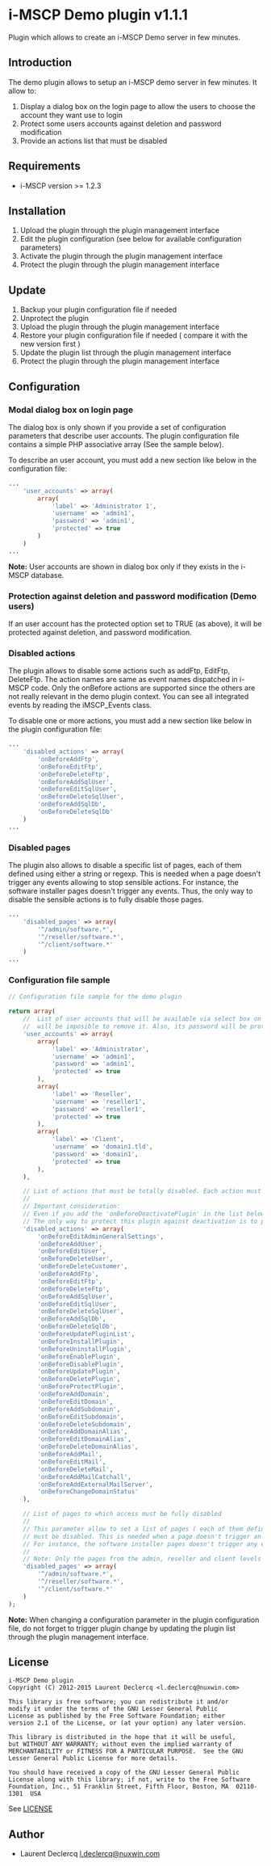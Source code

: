 # i-MSCP Demo plugin v1.1.1

Plugin which allows to create an i-MSCP Demo server in few minutes.

## Introduction

The demo plugin allows to setup an i-MSCP demo server in few minutes. It allow to:

1. Display a dialog box on the login page to allow the users to choose the account they want use to login
2. Protect some users accounts against deletion and password modification
3. Provide an actions list that must be disabled

## Requirements

* i-MSCP version >= 1.2.3

## Installation

1. Upload the plugin through the plugin management interface
2. Edit the plugin configuration (see below for available configuration parameters)
3. Activate the plugin through the plugin management interface
4. Protect the plugin through the plugin management interface

## Update

1. Backup your plugin configuration file if needed
2. Unprotect the plugin
4. Upload the plugin through the plugin management interface
5. Restore your plugin configuration file if needed ( compare it with the new version first )
6. Update the plugin list through the plugin management interface
4. Protect the plugin through the plugin management interface

## Configuration

### Modal dialog box on login page

The dialog box is only shown if you provide a set of configuration parameters that describe user accounts. The plugin
configuration file contains a simple PHP associative array (See the sample below).

To describe an user account, you must add a new section like below in the configuration file:

```php
...
	'user_accounts' => array(
		array(
			'label' => 'Administrator 1',
			'username' => 'admin1',
			'password' => 'admin1',
			'protected' => true
		)
	)
...
```
**Note:** User accounts are shown in dialog box only if they exists in the i-MSCP database.

### Protection against deletion and password modification (Demo users)

If an user account has the protected option set to TRUE (as above), it will be protected against deletion, and password
modification.

### Disabled actions

The plugin allows to disable some actions such as addFtp, EditFtp, DeleteFtp. The action names are same as event names
dispatched in i-MSCP code. Only the onBefore actions are supported since the others are not really relevant in the demo
plugin context. You can see all integrated events by reading the iMSCP_Events class.

To disable one or more actions, you must add a new section like below in the plugin configuration file:

```php
...
	'disabled_actions' => array(
		'onBeforeAddFtp',
		'onBeforeEditFtp',
		'onBeforeDeleteFtp',
		'onBeforeAddSqlUser',
		'onBeforeEditSqlUser',
		'onBeforeDeleteSqlUser',
		'onBeforeAddSqlDb',
		'onBeforeDeleteSqlDb'
	)
...
```

### Disabled pages

The plugin also allows to disable a specific list of pages, each of them defined using either a string or regexp. This
is needed when a page doesn't trigger any events allowing to stop sensible actions. For instance, the software installer
pages doesn't trigger any events. Thus, the only way to disable the sensible actions is to fully disable those pages.

```php
...
	'disabled_pages' => array(
		'^/admin/software.*',
		'^/reseller/software.*',
		'^/client/software.*'
	)
...
```

### Configuration file sample

```php
// Configuration file sample for the demo plugin

return array(
	//	List of user accounts that will be available via select box on login page. If an user account is protected, it
	//	will be imposible to remove it. Also, its password will be protected  against modification.
	'user_accounts' => array(
		array(
			'label' => 'Administrator',
			'username' => 'admin1',
			'password' => 'admin1',
			'protected' => true
		),
		array(
			'label' => 'Reseller',
			'username' => 'reseller1',
			'password' => 'reseller1',
			'protected' => true
		),
		array(
			'label' => 'Client',
			'username' => 'domain1.tld',
			'password' => 'domain1',
			'protected' => true
		),
	),

	// List of actions that must be totally disabled. Each action must be prefixed by 'onBefore'
	//
	// Important consideration:
	// Even if you add the 'onBeforeDeactivatePlugin' in the list below, you'll still able to deactivate this plugin.
	// The only way to protect this plugin against deactivation is to protect it using the plugin protection feature.
	'disabled_actions' => array(
		'onBeforeEditAdminGeneralSettings',
		'onBeforeAddUser',
		'onBeforeEditUser',
		'onBeforeDeleteUser',
		'onBeforeDeleteCustomer',
		'onBeforeAddFtp',
		'onBeforeEditFtp',
		'onBeforeDeleteFtp',
		'onBeforeAddSqlUser',
		'onBeforeEditSqlUser',
		'onBeforeDeleteSqlUser',
		'onBeforeAddSqlDb',
		'onBeforeDeleteSqlDb',
		'onBeforeUpdatePluginList',
		'onBeforeInstallPlugin',
		'onBeforeUninstallPlugin',
		'onBeforeEnablePlugin',
		'onBeforeDisablePlugin',
		'onBeforeUpdatePlugin',
		'onBeforeDeletePlugin',
		'onBeforeProtectPlugin',
		'onBeforeAddDomain',
		'onBeforeEditDomain',
		'onBeforeAddSubdomain',
		'onBeforeEditSubdomain',
		'onBeforeDeleteSubdomain',
		'onBeforeAddDomainAlias',
		'onBeforeEditDomainAlias',
		'onBeforeDeleteDomainAlias',
		'onBeforeAddMail',
		'onBeforeEditMail',
		'onBeforeDeleteMail',
		'onBeforeAddMailCatchall',
		'onBeforeAddExternalMailServer',
		'onBeforeChangeDomainStatus'
	),

	// List of pages to which access must be fully disabled
	//
	// This parameter allow to set a list of pages ( each of them defined using either a string or regexp ) which
	// must be disabled. This is needed when a page doesn't trigger an event allowing to stop sensible actions.
	// For instance, the software installer pages doesn't trigger any events. Thus, they must be fully disabled.
	//
	// Note: Only the pages from the admin, reseller and client levels can be disabled through this parameter.
	'disabled_pages' => array(
		'^/admin/software.*',
		'^/reseller/software.*',
		'^/client/software.*'
	)
);
```

**Note:** When changing a configuration parameter in the plugin configuration file, do not forget to trigger plugin
change by updating the plugin list through the plugin management interface.

## License

```
i-MSCP Demo plugin
Copyright (C) 2012-2015 Laurent Declercq <l.declercq@nuxwin.com>

This library is free software; you can redistribute it and/or
modify it under the terms of the GNU Lesser General Public
License as published by the Free Software Foundation; either
version 2.1 of the License, or (at your option) any later version.

This library is distributed in the hope that it will be useful,
but WITHOUT ANY WARRANTY; without even the implied warranty of
MERCHANTABILITY or FITNESS FOR A PARTICULAR PURPOSE.  See the GNU
Lesser General Public License for more details.

You should have received a copy of the GNU Lesser General Public
License along with this library; if not, write to the Free Software
Foundation, Inc., 51 Franklin Street, Fifth Floor, Boston, MA  02110-1301  USA
```

See [LICENSE](LICENSE)

## Author

* Laurent Declercq <l.declercq@nuxwin.com>
